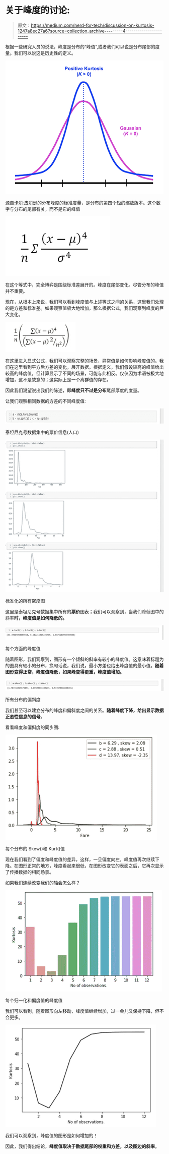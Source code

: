 # 关于峰度的讨论:

> 原文：<https://medium.com/nerd-for-tech/discussion-on-kurtosis-1247a8ec27a6?source=collection_archive---------4----------------------->

根据一些研究人员的说法，峰度是分布的“峰值”,或者我们可以说是分布尾部的度量。我们可以说这是历史性的定义。

![](img/e46116b5d0e47143fe3de109fd9feee9.png)

源自[卡尔·皮尔逊](https://www.bing.com/search?q=Karl%20Pearson%20wikipedia&form=WIKIRE)的分布峰度的标准度量，是分布的第四个[矩](https://www.bing.com/search?q=Moment%20(mathematics)%20wikipedia&form=WIKIRE)的缩放版本。这个数字与分布的尾部有关，而不是它的峰值

![](img/15a01c32e35256aba3d324c0d33a1a92.png)

在这个等式中，完全博弈是围绕标准差展开的。峰度在尾部变化。尽管分布的峰值并不重要。

现在，从根本上来说，我们可以看到峰度值与上述等式之间的关系，这里我们处理的是方差和标准差。如果观察值极大地增加，那么根据公式，我们观察到峰度的巨大变化。

![](img/3faed194a026da7e6ebd5bb96538ecfe.png)

在这里进入显式公式，我们可以观察完整的场景，异常值是如何影响峰度值的。我们在这里看到平方后方差的变化，展开数据。根据定义，我们假设较高的峰值给出较高的峰度值，但计算显示了不同的场景，可能与此相反。仅仅因为术语被极大地增加，这不是故意的；这实际上是一个离群值的存在。

因此我们渴望说出我们的陈述，即**峰度只不过是分布**尾部厚度的度量。

让我们观察相同数据的方差的不同峰度值:

![](img/9de187280f849f3c5385ffacdb5c409a.png)

泰坦尼克号数据集中的票价信息(人口)

![](img/ea449c823391c1d219e5e3d6c3a12602.png)

标准化的所有密度图

这里是泰坦尼克号数据集中所有的**票价**图表；我们可以观察到，当我们降低图中的斜率**时，峰度值是如何降低的。**

![](img/f172f0942a00946d060ea280e3e84337.png)

每个方面的峰度值

随着图形，我们观察到，图形有一个倾斜的斜率有较小的峰度值。这意味着标题为的图具有较小的分布，换句话说，我们说，最小方差也给出峰度值的最小值。**随着图形变得正常，峰度值降低，如果峰变得更重，峰度值增加。**

![](img/dbb5b610292cb2a904a0ad44e0175d11.png)

所有分布的偏斜度

我们甚至可以建立分布的峰度和偏斜度之间的关系。**随着峰度下降，给出显示数据正态性信息的信号**。

看看峰度和偏斜度的同步图:

![](img/5992ea7e9bd78b1cc11d7e132132be85.png)

每个分布的 Skew()和 Kurt()值

现在我们看到了偏度和峰度值的差异，这样，一旦偏度向左，峰度值再次继续下降。在图形正常的地方，峰度看起来很低，在图形改变它的表面之后，它再次显示了传播数据的相同场景。

如果我们连续改变我们的轴会怎么样？

![](img/ace464dcaa7fc74c9a87d60e6bcf50a5.png)

每个归一化和偏度值的峰度值

我们可以看到，随着图形向左移动，峰度值继续增加，过一会儿又保持下降，但不会更多。

![](img/24a7518dc1984b557cb6fa559c120d6d.png)

我们可以观察到，峰度值的图形是如何增加的！

因此，我们得出结论，**峰度值取决于数据尾部的权重和方差，以及图边的斜率**。